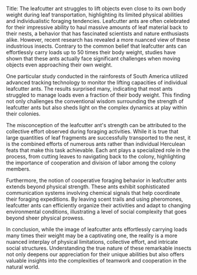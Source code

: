 Title: The leafcutter ant struggles to lift objects even close to its own body weight during leaf transportation, highlighting its limited physical abilities and individualistic foraging tendencies.
Leafcutter ants are often celebrated for their impressive ability to haul massive amounts of leaf material back to their nests, a behavior that has fascinated scientists and nature enthusiasts alike. However, recent research has revealed a more nuanced view of these industrious insects. Contrary to the common belief that leafcutter ants can effortlessly carry loads up to 50 times their body weight, studies have shown that these ants actually face significant challenges when moving objects even approaching their own weight.

One particular study conducted in the rainforests of South America utilized advanced tracking technology to monitor the lifting capacities of individual leafcutter ants. The results surprised many, indicating that most ants struggled to manage loads even a fraction of their body weight. This finding not only challenges the conventional wisdom surrounding the strength of leafcutter ants but also sheds light on the complex dynamics at play within their colonies.

The misconception of the leafcutter ant's strength can be attributed to the collective effort observed during foraging activities. While it is true that large quantities of leaf fragments are successfully transported to the nest, it is the combined efforts of numerous ants rather than individual Herculean feats that make this task achievable. Each ant plays a specialized role in the process, from cutting leaves to navigating back to the colony, highlighting the importance of cooperation and division of labor among the colony members.

Furthermore, the notion of cooperative foraging behavior in leafcutter ants extends beyond physical strength. These ants exhibit sophisticated communication systems involving chemical signals that help coordinate their foraging expeditions. By leaving scent trails and using pheromones, leafcutter ants can efficiently organize their activities and adapt to changing environmental conditions, illustrating a level of social complexity that goes beyond sheer physical prowess.

In conclusion, while the image of leafcutter ants effortlessly carrying loads many times their weight may be a captivating one, the reality is a more nuanced interplay of physical limitations, collective effort, and intricate social structures. Understanding the true nature of these remarkable insects not only deepens our appreciation for their unique abilities but also offers valuable insights into the complexities of teamwork and cooperation in the natural world.
